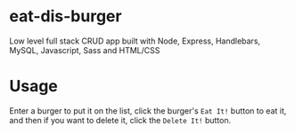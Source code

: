 # eat-dis-burger
Low level full stack CRUD app built with Node, Express, Handlebars, MySQL, Javascript, Sass and HTML/CSS

# Usage
Enter a burger to put it on the list, click the burger's `Eat It!` button to eat it, and then if you want to delete it, click the `Delete It!` button.


